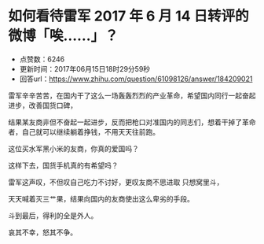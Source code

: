 # 如何看待雷军 2017 年 6 月 14 日转评的微博「唉……」？
- 点赞数：6246
- 更新时间：2017年06月15日18时29分59秒
- 回答url：https://www.zhihu.com/question/61098126/answer/184209021
<body>
 <p data-pid="OY8Wv32D">雷军辛辛苦苦，在国内干了这么一场轰轰烈烈的产业革命，希望国内同行一起奋起进步，改善国货口碑，</p>
 <p data-pid="_o0hExM3">结果某友商非但不奋起一起进步，反而把枪口对准国内的同志们，想着干掉了革命者，自己就可以继续躺着挣钱，不用天天往前跑。</p>
 <p data-pid="zaUv333o">这位买水军黑小米的友商，你真的爱国吗？</p>
 <p data-pid="euLXP6lP">这样下去，国货手机真的有希望吗？</p>
 <p data-pid="dfEFkuyp">雷军这声叹，不但叹自己吃力不讨好，更叹友商不思进取 只想窝里斗，</p>
 <p data-pid="RHC3I5iO">天天喊着灭三艹果，结果向国内的友商使出这么卑劣的手段。</p>
 <p data-pid="rR-PhgWh">斗到最后，得利的全是外人。</p>
 <p data-pid="5d1k2h6n">哀其不幸，怒其不争。</p>
</body>